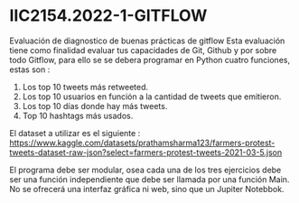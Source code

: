 # IIC2154.2022-1-GITFLOW
Evaluación de diagnostico de buenas prácticas de gitflow
Esta evaluación tiene como finalidad evaluar tus capacidades de Git, Github y por sobre
todo Gitflow, para ello se se debera programar en Python cuatro funciones, estas son :
1. Los top 10 tweets más retweeted.
2. Los top 10 usuarios en función a la cantidad de tweets que emitieron.
3. Los top 10 días donde hay más tweets.
4. Top 10 hashtags más usados.

El dataset a utilizar es el siguiente : https://www.kaggle.com/datasets/prathamsharma123/farmers-protest-tweets-dataset-raw-json?select=farmers-protest-tweets-2021-03-5.json

El programa debe ser modular, osea cada una de los tres ejercicios debe ser una función
independiente que debe ser llamada por una función Main. No se ofrecerá una
interfaz gráfica ni web, sino que un Jupiter Notebbok.
